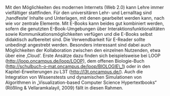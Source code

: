 Mit den Möglichkeiten des modernen Internets (Web 2.0) kann Lehre immer vielfältiger stattfinden. Für den universitären Lehr- und Lernalltag sind ‚handfeste‘ Inhalte und Unterlagen, mit denen gearbeitet werden kann, nach wie vor zentrale Elemente. Mit E-Books kann beides gut kombiniert werden, sofern die genutzten E-Book-Umgebungen über Interaktionsfunktionalitäten sowie Kommunikationsmöglichkeiten verfügen und die E-Books selbst didaktisch aufbereitet sind. Die Verwendbarkeit für E-Reader sollte unbedingt angestrebt werden. Besonders interessant sind dabei auch Möglichkeiten der Kollaboration zwischen den einzelnen Nutzenden, etwa über eine ‚Cloud‘. Erste Ansätze dazu finden sich beispielsweise bei LOOP (http://loop.oncampus.de/loop/LOOP), dem offenen Biologie-Buch (http://schulbuch-o-mat.oncampus.de/loop/BIOLOGIE\_1) oder in den Kapitel-Erweiterungen zu L3T (http://l3t.oncampus.de/). Auch die Integration von Wissenstests und dynamischen Simulationen von Algorithmen in „Visualization-based Computer Science Hypertextbooks“ (Rößling &amp; Vellaramkalayil, 2009) fällt in diesen Rahmen.
